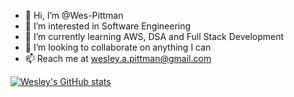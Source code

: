 - 👋 Hi, I’m @Wes-Pittman
- 👀 I’m interested in Software Engineering
- 🌱 I’m currently learning AWS, DSA and Full Stack Development
- 💞️ I’m looking to collaborate on anything I can
- 📫 Reach me at wesley.a.pittman@gmail.com



[![Wesley's GitHub stats](https://github-readme-stats.vercel.app/api?username=wes-pittman)](https://github.com/wes-pittman/github-readme-stats)
<!---
Wes-Pittman/Wes-Pittman is a ✨ special ✨ repository because its `README.md` (this file) appears on your GitHub profile.
You can click the Preview link to take a look at your changes.
--->
